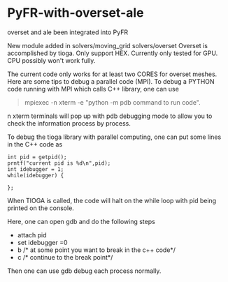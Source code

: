 # PyFR-with-overset-ale
 overset and ale been integrated into PyFR

New module added in solvers/moving_grid solvers/overset
Overset is accomplished by tioga. Only support HEX.
Currently only tested for GPU.
CPU possibly won't work fully.

The current code only works for at least two CORES for overset meshes. Here
are some tips to debug a parallel code (MPI).
To debug a PYTHON code running with MPI which calls C++ library, one can use
> mpiexec -n xterm -e "python -m pdb command to run code".

n xterm terminals will pop up with pdb debugging mode to allow you to check the information process by process.

To debug the tioga library with parallel computing, one can put some lines in the C++ code as
```
int pid = getpid();
prntf("current pid is %d\n",pid);
int idebugger = 1;
while(idebugger) {

};
```

When TIOGA is called, the code will halt on the while loop with pid being printed on the console.

Here, one can open gdb and do the following steps
* attach pid
* set idebugger =0
* b /* at some point you want to break in the c++ code*/
* c /* continue to the break point*/

Then one can use gdb debug each process normally.
